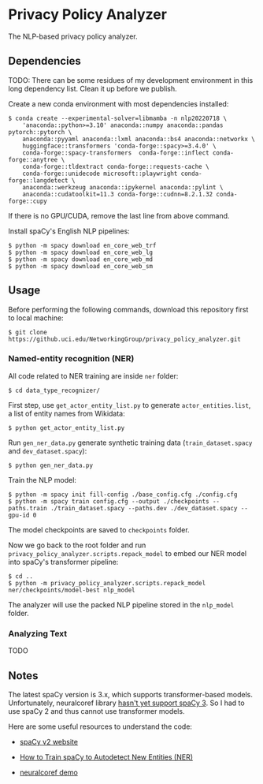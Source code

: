 # Privacy Policy Analyzer

The NLP-based privacy policy analyzer.

## Dependencies

TODO: There can be some residues of my development environment in this long dependency list. Clean it up before we publish.

Create a new conda environment with most dependencies installed:

```
$ conda create --experimental-solver=libmamba -n nlp20220718 \
    'anaconda::python>=3.10' anaconda::numpy anaconda::pandas pytorch::pytorch \
    anaconda::pyyaml anaconda::lxml anaconda::bs4 anaconda::networkx \
    huggingface::transformers 'conda-forge::spacy>=3.4.0' \
    conda-forge::spacy-transformers  conda-forge::inflect conda-forge::anytree \
    conda-forge::tldextract conda-forge::requests-cache \
    conda-forge::unidecode microsoft::playwright conda-forge::langdetect \
    anaconda::werkzeug anaconda::ipykernel anaconda::pylint \
    anaconda::cudatoolkit=11.3 conda-forge::cudnn=8.2.1.32 conda-forge::cupy
```

If there is no GPU/CUDA, remove the last line from above command.

Install spaCy's English NLP pipelines:

```
$ python -m spacy download en_core_web_trf
$ python -m spacy download en_core_web_lg
$ python -m spacy download en_core_web_md
$ python -m spacy download en_core_web_sm
```

## Usage

Before performing the following commands, download this repository first to local machine:

```
$ git clone https://github.uci.edu/NetworkingGroup/privacy_policy_analyzer.git
```

### Named-entity recognition (NER)

All code related to NER training are inside `ner` folder:

```
$ cd data_type_recognizer/
```

First step, use `get_actor_entity_list.py` to generate `actor_entities.list`, a list of entity names from Wikidata:

```
$ python get_actor_entity_list.py
```

Run `gen_ner_data.py` generate synthetic training data (`train_dataset.spacy` and `dev_dataset.spacy`):

```
$ python gen_ner_data.py
```

Train the NLP model:

```
$ python -m spacy init fill-config ./base_config.cfg ./config.cfg
$ python -m spacy train config.cfg --output ./checkpoints --paths.train ./train_dataset.spacy --paths.dev ./dev_dataset.spacy --gpu-id 0
```

The model checkpoints are saved to `checkpoints` folder.

Now we go back to the root folder and run `privacy_policy_analyzer.scripts.repack_model` to embed our NER model into spaCy's transformer pipeline:

```
$ cd ..
$ python -m privacy_policy_analyzer.scripts.repack_model ner/checkpoints/model-best nlp_model
```

The analyzer will use the packed NLP pipeline stored in the `nlp_model` folder.


### Analyzing Text

TODO

## Notes

The latest spaCy version is 3.x, which supports transformer-based models. Unfortunately, neuralcoref library [hasn't yet support spaCy 3](https://github.com/huggingface/neuralcoref/issues/295). So I had to use spaCy 2 and thus cannot use transformer models.

Here are some useful resources to understand the code:

- [spaCy v2 website](https://v2.spacy.io/)

- [How to Train spaCy to Autodetect New Entities (NER)](https://www.machinelearningplus.com/nlp/training-custom-ner-model-in-spacy/)

- [neuralcoref demo](https://huggingface.co/coref/)
